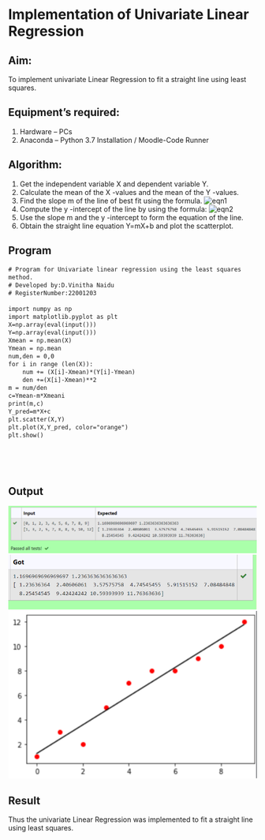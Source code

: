 # Implementation of Univariate Linear Regression
## Aim:
To implement univariate Linear Regression to fit a straight line using least squares.
## Equipment’s required:
1.	Hardware – PCs
2.	Anaconda – Python 3.7 Installation / Moodle-Code Runner
## Algorithm:
1.	Get the independent variable X and dependent variable Y.
2.	Calculate the mean of the X -values and the mean of the Y -values.
3.	Find the slope m of the line of best fit using the formula.
 ![eqn1](./eq1.jpg)
4.	Compute the y -intercept of the line by using the formula:
![eqn2](./eq2.jpg)  
5.	Use the slope m and the y -intercept to form the equation of the line.
6.	Obtain the straight line equation Y=mX+b and plot the scatterplot.
## Program
```
# Program for Univariate linear regression using the least squares method.
# Developed by:D.Vinitha Naidu
# RegisterNumber:22001203

import numpy as np
import matplotlib.pyplot as plt
X=np.array(eval(input()))
Y=np.array(eval(input()))
Xmean = np.mean(X)
Ymean = np.mean
num,den = 0,0
for i in range (len(X)):
    num += (X[i]-Xmean)*(Y[i]-Ymean)
    den +=(X[i]-Xmean)**2
m = num/den
c=Ymean-m*Xmeani
print(m,c)
Y_pred=m*X+c
plt.scatter(X,Y)
plt.plot(X,Y_pred, color="orange")
plt.show()





```
## Output
![Output](/expec.png)
![Output](/gott.png)
![Output](/graph.png)



## Result
Thus the univariate Linear Regression was implemented to fit a straight line using least squares.
